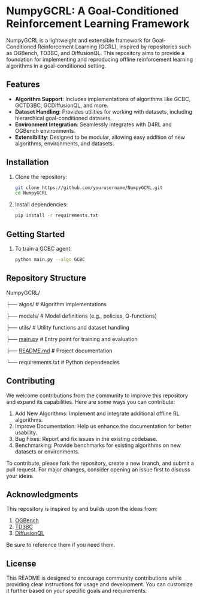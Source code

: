 # NumpyGCRL: A Goal-Conditioned Reinforcement Learning Framework

NumpyGCRL is a lightweight and extensible framework for Goal-Conditioned Reinforcement Learning (GCRL), inspired by repositories such as OGBench, TD3BC, and DiffusionQL. This repository aims to provide a foundation for implementing and reproducing offline reinforcement learning algorithms in a goal-conditioned setting.

## Features
- **Algorithm Support**: Includes implementations of algorithms like GCBC, GCTD3BC, GCDiffusionQL, and more.
- **Dataset Handling**: Provides utilities for working with datasets, including hierarchical goal-conditioned datasets.
- **Environment Integration**: Seamlessly integrates with D4RL and OGBench environments.
- **Extensibility**: Designed to be modular, allowing easy addition of new algorithms, environments, and datasets.

## Installation
1. Clone the repository:
   ```bash
   git clone https://github.com/yourusername/NumpyGCRL.git
   cd NumpyGCRL
2. Install dependencies: 
    ```bash
    pip install -r requirements.txt
## Getting Started
1. To train a GCBC agent:
    ```bash
    python main.py --algo GCBC
## Repository Structure
NumpyGCRL/

├── algos/                # Algorithm implementations

├── models/               # Model definitions (e.g., policies, Q-functions)

├── utils/                # Utility functions and dataset handling

├── [main.py](http://_vscodecontentref_/1)               # Entry point for training and evaluation

├── [README.md](http://_vscodecontentref_/2)             # Project documentation

└── requirements.txt      # Python dependencies
## Contributing
We welcome contributions from the community to improve this repository and expand its capabilities. Here are some ways you can contribute:
   1. Add New Algorithms: Implement and integrate additional offline RL algorithms.
   2. Improve Documentation: Help us enhance the documentation for better usability.
   3. Bug Fixes: Report and fix issues in the existing codebase.
   4. Benchmarking: Provide benchmarks for existing algorithms on new datasets or environments.

To contribute, please fork the repository, create a new branch, and submit a pull request. For major changes, consider opening an issue first to discuss your ideas.
## Acknowledgments
This repository is inspired by and builds upon the ideas from:
1. [OGBench](https://github.com/seohongpark/ogbench)
2. [TD3BC](https://github.com/sfujim/TD3_BC)
3. [DiffusionQL](https://github.com/Zhendong-Wang/Diffusion-Policies-for-Offline-RL)
   
Be sure to reference them if you need them.
## License
This README is designed to encourage community contributions while providing clear instructions for usage and development. You can customize it further based on your specific goals and requirements.
